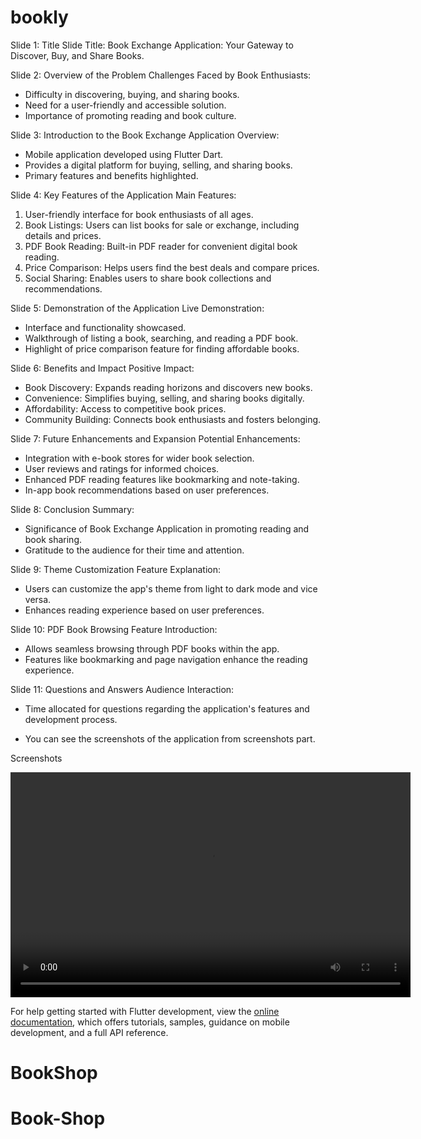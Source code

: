 # bookly

Slide 1: Title Slide
Title: Book Exchange Application: Your Gateway to Discover, Buy, and Share Books.

Slide 2: Overview of the Problem
Challenges Faced by Book Enthusiasts:
- Difficulty in discovering, buying, and sharing books.
- Need for a user-friendly and accessible solution.
- Importance of promoting reading and book culture.

Slide 3: Introduction to the Book Exchange Application
Overview:
- Mobile application developed using Flutter Dart.
- Provides a digital platform for buying, selling, and sharing books.
- Primary features and benefits highlighted.

Slide 4: Key Features of the Application
Main Features:
1. User-friendly interface for book enthusiasts of all ages.
2. Book Listings: Users can list books for sale or exchange, including details and prices.
3. PDF Book Reading: Built-in PDF reader for convenient digital book reading.
4. Price Comparison: Helps users find the best deals and compare prices.
5. Social Sharing: Enables users to share book collections and recommendations.

Slide 5: Demonstration of the Application
Live Demonstration:
- Interface and functionality showcased.
- Walkthrough of listing a book, searching, and reading a PDF book.
- Highlight of price comparison feature for finding affordable books.

Slide 6: Benefits and Impact
Positive Impact:
- Book Discovery: Expands reading horizons and discovers new books.
- Convenience: Simplifies buying, selling, and sharing books digitally.
- Affordability: Access to competitive book prices.
- Community Building: Connects book enthusiasts and fosters belonging.

Slide 7: Future Enhancements and Expansion
Potential Enhancements:
- Integration with e-book stores for wider book selection.
- User reviews and ratings for informed choices.
- Enhanced PDF reading features like bookmarking and note-taking.
- In-app book recommendations based on user preferences.

Slide 8: Conclusion
Summary:
- Significance of Book Exchange Application in promoting reading and book sharing.
- Gratitude to the audience for their time and attention.

Slide 9: Theme Customization
Feature Explanation:
- Users can customize the app's theme from light to dark mode and vice versa.
- Enhances reading experience based on user preferences.

Slide 10: PDF Book Browsing
Feature Introduction:
- Allows seamless browsing through PDF books within the app.
- Features like bookmarking and page navigation enhance the reading experience.

Slide 11: Questions and Answers
Audience Interaction:
- Time allocated for questions regarding the application's features and development process.

- You can see the screenshots of the application from screenshots part.

Screenshots

<video width="640" height="360" controls>
  <source src="video.mp4" type="video/mp4">
  Your browser does not support the video tag.
</video>


For help getting started with Flutter development, view the
[online documentation](https://docs.flutter.dev/), which offers tutorials,
samples, guidance on mobile development, and a full API reference.
# BookShop
# Book-Shop
